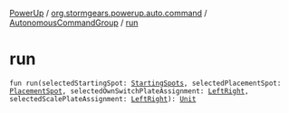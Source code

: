 [PowerUp](../../index.md) / [org.stormgears.powerup.auto.command](../index.md) / [AutonomousCommandGroup](index.md) / [run](./run.md)

# run

`fun run(selectedStartingSpot: `[`StartingSpots`](../../org.stormgears.powerup.subsystems.field/-field-positions/-starting-spots/index.md)`, selectedPlacementSpot: `[`PlacementSpot`](../../org.stormgears.powerup.subsystems.field/-field-positions/-placement-spot/index.md)`, selectedOwnSwitchPlateAssignment: `[`LeftRight`](../../org.stormgears.powerup.subsystems.field/-field-positions/-left-right/index.md)`, selectedScalePlateAssignment: `[`LeftRight`](../../org.stormgears.powerup.subsystems.field/-field-positions/-left-right/index.md)`): `[`Unit`](https://kotlinlang.org/api/latest/jvm/stdlib/kotlin/-unit/index.html)